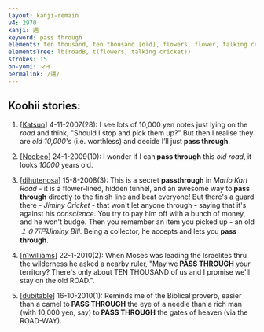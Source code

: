 ```yaml
---
layout: kanji-remain
v4: 2970
kanji: 邁
keyword: pass through
elements: ten thousand, ten thousand [old], flowers, flower, talking cricket, brains, insect, belt, road, drop
elementsTree: lb(roadB, t(flowers, talking cricket))
strokes: 15
on-yomi: マイ
permalink: /邁/
---
```


## Koohii stories: 

1) [<a href="http://kanji.koohii.com/profile/Katsuo">Katsuo</a>] 4-11-2007(28): I see lots of 10,000 yen notes just lying on the <em>road</em> and think, &quot;Should I stop and pick them up?&quot; But then I realise they are <em>old 10,000</em>&#039;s (i.e. worthless) and decide I’ll just<strong> pass through</strong>.

2) [<a href="http://kanji.koohii.com/profile/Neobeo">Neobeo</a>] 24-1-2009(10): I wonder if I can<strong> pass through</strong> this <em>old road</em>, it looks <em>10000</em> years old.

3) [<a href="http://kanji.koohii.com/profile/dihutenosa">dihutenosa</a>] 15-8-2008(3): This is a secret <strong>passthrough</strong> in <em>Mario Kart Road</em> - it is a flower-lined, hidden tunnel, and an awesome way to<strong> pass through</strong> directly to the finish line and beat everyone! But there&#039;s a guard there - <em>Jiminy Cricket</em> - that won&#039;t let anyone through - saying that it&#039;s against his <em>conscience</em>. You try to pay him off with a bunch of money, and he won&#039;t budge. Then you remember an item you picked up - an old <em>１０万円Jiminy Bill</em>. Being a collector, he accepts and lets you<strong> pass through</strong>.

4) [<a href="http://kanji.koohii.com/profile/n1williams">n1williams</a>] 22-1-2010(2): When Moses was leading the Israelites thru the wilderness he asked a nearby ruler, &quot;May we<strong> PASS THROUGH</strong> your territory? There&#039;s only about TEN THOUSAND of us and I promise we&#039;ll stay on the old ROAD.&quot;.

5) [<a href="http://kanji.koohii.com/profile/dubitable">dubitable</a>] 16-10-2010(1): Reminds me of the Biblical proverb, easier than a camel to<strong> PASS THROUGH</strong> the eye of a needle than a rich man (with 10,000 yen, say) to<strong> PASS THROUGH</strong> the gates of heaven (via the ROAD-WAY).

